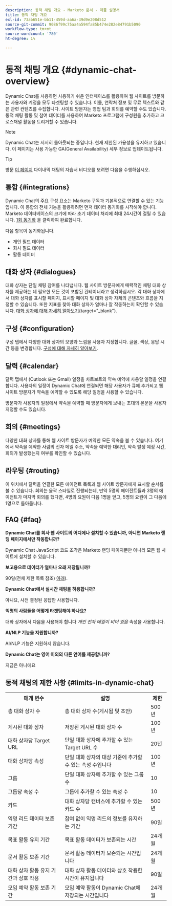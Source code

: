 ```yaml
---
description: 동적 채팅 개요 - Marketo 문서 - 제품 설명서
title: 동적 채팅 개요
exl-id: 73ab651e-bb11-459d-aa6a-39d9e208d512
source-git-commit: 9086f99c75aa4a594fa85b474e282e84791b5090
workflow-type: tm+mt
source-wordcount: '780'
ht-degree: 1%

---
```


# 동적 채팅 개요 {#dynamic-chat-overview}

Dynamic Chat를 사용하면 사용하기 쉬운 인터페이스를 활용하여 웹 사이트를 방문하는 사용자와 계정을 모두 타겟팅할 수 있습니다. 이름, 연락처 정보 및 무료 텍스트와 같은 관련 컨텐츠를 수집합니다. 사이트 방문자는 영업 팀과 회의를 예약할 수도 있습니다. 동적 채팅 활동 및 참여 데이터를 사용하여 Marketo 프로그램에 구성원을 추가하고 크로스채널 활동을 트리거할 수 있습니다.

>[!NOTE]
>
>Dynamic Chat는 서서히 롤아웃되는 중입니다. 현재 제한된 가용성을 유지하고 있습니다. 이 페이지는 사용 가능한 GA(General Availability) 세부 정보로 업데이트됩니다.

>[!TIP]
>
>방문 [이 페이지](https://experienceleague.adobe.com/docs/marketo-learn/tutorials/dynamic-chat/dynamic-chat-overview.html) 다이내믹 채팅의 자습서 비디오를 보려면 다음을 수행하십시오.

## 통합 {#integrations}

Dynamic Chat의 주요 구성 요소는 Marketo 구독과 기본적으로 연결할 수 있는 기능입니다. 이 통합의 전체 기능을 활용하려면 먼저 데이터 동기화를 시작해야 합니다. Marketo 데이터베이스의 크기에 따라 초기 데이터 처리에 최대 24시간이 걸릴 수 있습니다. [1회 동기화](/help/marketo/product-docs/demand-generation/dynamic-chat/connect-dynamic-chat-to-marketo.md) 을 클릭하여 완료합니다.

다음 항목이 동기화됩니다.

* 개인 필드 데이터
* 회사 필드 데이터
* 활동 데이터

## 대화 상자 {#dialogues}

대화 상자는 단일 채팅 참여를 나타냅니다. 웹 사이트 방문자에게 매력적인 채팅 대화 상자를 제공하는 데 필요한 모든 것이 포함된 컨테이너라고 생각하십시오. 각 대화 상자에서 대화 상자를 표시할 페이지, 표시할 페이지 및 대화 상자 자체의 콘텐츠와 흐름을 지정할 수 있습니다. 또한 지표를 찾아 대화 상자가 얼마나 잘 작동하는지 확인할 수 있습니다. [대화 상자에 대해 자세히 알아보기](/help/marketo/product-docs/demand-generation/dynamic-chat/dialogues/dialogue-overview.md){target=&quot;_blank&quot;}.

## 구성 {#configuration}

구성 탭에서 다양한 대화 상자의 모양과 느낌을 사용자 지정합니다. 글꼴, 색상, 응답 시간 등을 변경합니다. [구성에 대해 자세히 알아보기](/help/marketo/product-docs/demand-generation/dynamic-chat/configuration.md).

## 달력 {#calendar}

달력 탭에서 (Outlook 또는 Gmail) 일정을 차트보트의 약속 예약에 사용할 일정을 연결합니다. 사용자의 일정이 Dynamic Chat에 연결되면 해당 사용자가 큐에 추가되고 웹 사이트 방문자가 약속을 예약할 수 있도록 해당 일정을 사용할 수 있습니다.

방문자가 사용자의 일정에서 약속을 예약할 때 방문자에게 보내는 초대의 본문을 사용자 지정할 수도 있습니다.

## 회의 {#meetings}

다양한 대화 상자를 통해 웹 사이트 방문자가 예약한 모든 약속을 볼 수 있습니다. 여기에서 약속을 예약한 사람의 전자 메일 주소, 약속을 예약한 대리인, 약속 발생 예정 시간, 회의가 발생했는지 여부를 확인할 수 있습니다.

## 라우팅 {#routing}

이 위치에서 달력을 연결한 모든 에이전트 목록과 웹 사이트 방문자에게 표시할 순서를 볼 수 있습니다. 회의는 윤곽 스타일로 진행되는데, 만약 5명의 에이전트들과 3명의 에이전트가 마지막 회의를 했다면, 4명의 요원이 다음 1명을 얻고, 5명의 요원이 그 다음에 1명으로 돌아옵니다.

## FAQ {#faq}

**Dynamic Chat를 회사 웹 사이트의 어디에나 설치할 수 있습니까, 아니면 Marketo 랜딩 페이지에서만 작동합니까?**

Dynamic Chat JavaScript 코드 조각은 Marketo 랜딩 페이지뿐만 아니라 모든 웹 사이트에 설치할 수 있습니다.

**보고용으로 데이터가 얼마나 오래 저장됩니까?**

90일(전체 제한 목록 참조) [아래](#limits-in-dynamic-chat)).

**Dynamic Chat에서 실시간 채팅을 허용합니까?**

아니요, 사전 결정된 응답만 사용합니다.

**익명의 사람들을 어떻게 타겟팅해야 하나요?**

대화 상자에서 다음을 사용해야 합니다 _개인 전자 메일이 비어 있음_ 속성을 사용합니다.

**AI/NLP 기능을 지원합니까?**

AI/NLP 기능은 지원하지 않습니다.

**Dynamic Chat는 영어 이외의 다른 언어를 제공합니까?**

지금은 아니에요

## 동적 채팅의 제한 사항 {#limits-in-dynamic-chat}

<table>
  <th>매개 변수</th>
  <th>설명</th>
  <th>제한</th>
 <tr>
  <td>총 대화 상자 수</td>
  <td>총 대화 상자 수(게시됨 및 초안)</td>
  <td>500년</td>
 </tr>
 <tr>
  <td>게시된 대화 상자</td>
  <td>저장된 게시된 대화 상자 수</td>
  <td>100년</td>
 </tr>
 <tr>
  <td>대화 상자당 Target URL</td>
  <td>단일 대화 상자에 추가할 수 있는 Target URL 수</td>
  <td>20년</td>
 </tr>
 <tr>
  <td>대화 상자당 속성</td>
  <td>단일 대화 상자의 대상 기준에 추가할 수 있는 속성 수입니다</td>
  <td>100년</td>
 </tr>
 <tr>
  <td>그룹</td>
  <td>단일 대화 상자에 추가할 수 있는 그룹 수</td>
  <td>10</td>
 </tr>
 <tr>
  <td>그룹당 속성 수</td>
  <td>그룹에 추가할 수 있는 속성 수</td>
  <td>10</td>
 </tr>
 <tr>
  <td>카드</td>
  <td>대화 상자당 캔버스에 추가할 수 있는 카드 수</td>
  <td>500년</td>
 </tr>
 <tr>
  <td>익명 리드 데이터 보존 기간</td>
  <td>참여 없이 익명 리드의 정보를 유지하는 기간</td>
  <td>90일</td>
 </tr>
 <tr>
  <td>목표 활동 유지 기간</td>
  <td>목표 활동 데이터가 보존되는 시간</td>
  <td>24개월</td>
 </tr>
 <tr>
  <td>문서 활동 보존 기간</td>
  <td>문서 활동 데이터가 보존되는 시간입니다</td>
  <td>24개월</td>
 </tr>
 <tr>
  <td>대화 상자 활동 유지 기간과 상호 작용</td>
  <td>대화 상자 활동 데이터와 상호 작용한 시간이 유지됩니다</td>
  <td>90일</td>
 </tr>
 <tr>
  <td>모임 예약 활동 보존 기간</td>
  <td>모임 예약 활동이 Dynamic Chat에 저장되는 시간입니다</td>
  <td>24개월</td>
 </tr>
</table>
